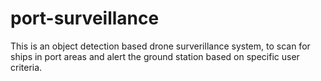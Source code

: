 # port-surveillance

This is an object detection based drone surverillance system, to scan for ships in port areas and alert the ground station based on specific user criteria.
